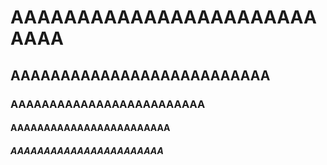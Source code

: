 # ААААААААААААААААААААААААААА
## АААААААААААААААААААААААААА
### ААААААААААААААААААААААААА
#### АААААААААААААААААААААААА
##### ААААААААААААААААААААААА
